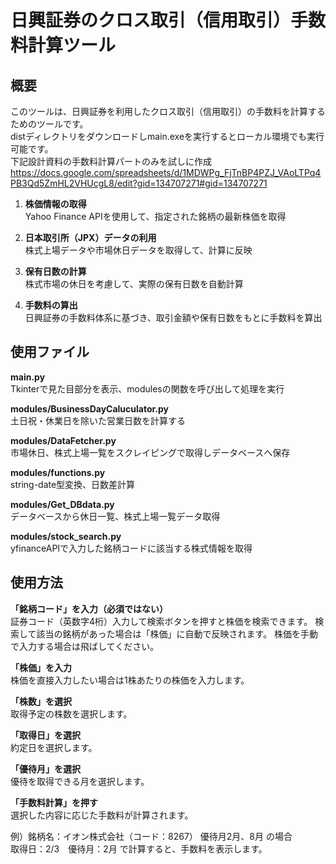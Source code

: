 # 日興証券のクロス取引（信用取引）手数料計算ツール

## 概要
このツールは、日興証券を利用したクロス取引（信用取引）の手数料を計算するためのツールです。  
distディレクトリをダウンロードしmain.exeを実行するとローカル環境でも実行可能です。  
下記設計資料の手数料計算パートのみを試しに作成
https://docs.google.com/spreadsheets/d/1MDWPg_FjTnBP4PZJ_VAoLTPq4PB3Qd5ZmHL2VHUcgL8/edit?gid=134707271#gid=134707271

1. **株価情報の取得**  
   Yahoo Finance APIを使用して、指定された銘柄の最新株価を取得

2. **日本取引所（JPX）データの利用**  
   株式上場データや市場休日データを取得して、計算に反映

3. **保有日数の計算**  
   株式市場の休日を考慮して、実際の保有日数を自動計算

4. **手数料の算出**  
   日興証券の手数料体系に基づき、取引金額や保有日数をもとに手数料を算出

## 使用ファイル
**main.py**  
   Tkinterで見た目部分を表示、modulesの関数を呼び出して処理を実行

**modules/BusinessDayCaluculator.py**  
   土日祝・休業日を除いた営業日数を計算する

**modules/DataFetcher.py**  
   市場休日、株式上場一覧をスクレイピングで取得しデータベースへ保存

**modules/functions.py**  
   string-date型変換、日数差計算

**modules/Get_DBdata.py**  
   データベースから休日一覧、株式上場一覧データ取得

**modules/stock_search.py**  
   yfinanceAPIで入力した銘柄コードに該当する株式情報を取得

## 使用方法
**「銘柄コード」を入力（必須ではない）**  
証券コード（英数字4桁）入力して検索ボタンを押すと株価を検索できます。
検索して該当の銘柄があった場合は「株価」に自動で反映されます。
株価を手動で入力する場合は飛ばしてください。

**「株価」を入力**  
株価を直接入力したい場合は1株あたりの株価を入力します。

**「株数」を選択**  
取得予定の株数を選択します。

**「取得日」を選択**  
約定日を選択します。

**「優待月」を選択**  
優待を取得できる月を選択します。  

**「手数料計算」を押す**  
選択した内容に応じた手数料が計算されます。  

例）銘柄名：イオン株式会社（コード：8267） 優待月2月、8月 の場合  
取得日：2/3　優待月：2月  で計算すると、手数料を表示します。

